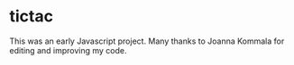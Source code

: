 # tictac
This was an early Javascript project. Many thanks to Joanna Kommala for editing and improving my code.

